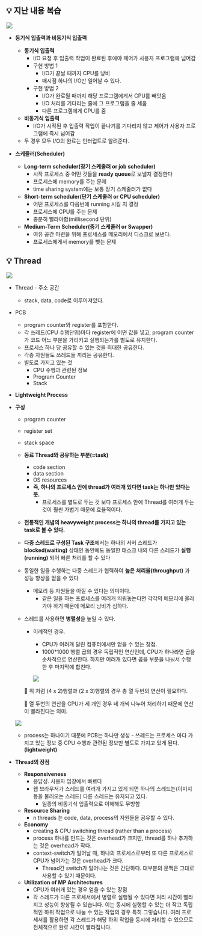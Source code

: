 ## 💡 지난 내용 복습
![](https://velog.velcdn.com/images/losie2/post/46a8e18a-cc17-422f-b74e-a3df25420ac2/image.png)
    
   - **동기식 입출력과 비동기식 입출력**
        - **동기식 입출력**
            - I/O 요청 후 입출력 작업이 완료된 후에야 제어가 사용자 프로그램에 넘어감
            - 구현 방법 1
                - I/O가 끝날 때까지 CPU를 낭비
                - 매시점 하나의 I/O만 일어날 수 있다.
            - 구현 방법 2
                - I/O가 완료될 때까지 해당 프로그램에게서 CPU를 빼앗음
                - I/O 처리를 기다리는 줄에 그 프로그램을 줄 세움
                - 다른 프로그램에게 CPU를 줌
        - **비동기식 입출력**
            - I/O가 시작된 후 입출력 작업이 끝나기를 기다리지 않고 제어가 사용자 프로그램에 즉시 넘어감
        - 두 경우 모두 I/O의 완료는 인터럽트로 알려준다.
        



- **스케줄러(Scheduler)**
    - **Long-term scheduler(장기 스케줄러 or job scheduler)**
        - 시작 프로세스 중 어떤 것들을 **ready queue**로 보낼지 결정한다
        - 프로세스에 memory를 주는 문제
        - time sharing system에는 보통 장기 스케줄러가 없다
    - **Short-term scheduler(단기 스케줄러 or CPU scheduler)**
        - 어떤 프로세스를 다음번에 running 시킬 지 결정
        - 프로세스에 CPU를 주는 문제
        - 충분히 빨라야함(millisecond 단위)
    - **Medium-Term Scheduler(중기 스케줄러 or Swapper)**
        - 여유 공간 마련을 위해 프로세스를 메모리에서 디스크로 보낸다.
        - 프로세스에게서 memory를 뺏는 문제
## 💡 Thread
   ![](https://velog.velcdn.com/images/losie2/post/5e20439d-5ec4-48c3-8dee-7623ddeb60b4/image.png)
   
   - Thread
   	- 주소 공간
      - stack, data, code로 이루어져있다.  
   
   - PCB
        - program counter와 register를 포함한다.
        - 각 쓰레드(CPU 수행단위)마다 register에 어떤 값을 넣고,  program counter가 코드 어느 부분을 가리키고 실행되는가를 별도로 유지한다.
        - 프로세스 하나 당 공유할 수 있는 것을 최대한 공유한다.
        - 각종 자원들도 쓰레드들 끼리는 공유한다.
        - 별도로 가지고 있는 것
            - CPU 수행과 관련된 정보
            - Program Counter
            - Stack        
    
- **Lightweight Process**    
    
 - **구성**    	
      - program counter
      - register set
    - stack space
       
    - **동료 Thread와 공유하는 부분(=task)**
        - code section
        - data section
        - OS resources
        - **즉, 하나의 프로세스 안에 thread가 여러개 있다면 task는 하나만 있다는 뜻.**
            - 프로세스를 별도로 두는 것 보다 프로세스 안에 Thread를 여러개 두는 것이 훨씬 가볍기 때문에 효율적이다.

    - **전통적인 개념의 heavyweight process는 하나의 thread를 가지고 있는 task로 볼 수 있다.**
    - **다중 스레드로 구성된 Task 구조**에서는 하나의 서버 스레드가 **blocked(waiting)** 상태인 동안에도 동일한 태스크 내의 다른 스레드가 **실행(running)** 되어 빠른 처리를 할 수 있다
    - 동일한 일을 수행하는 다중 스레드가 협력하여 **높은 처리율(throughput)** 과 성능 향상을 얻을 수 있다
        - 메모리 등 자원들을 아낄 수 있다는 의미이다.
            - 같은 일을 하는 프로세스를 여러개 띄워놓는다면 각각의 메모리에 올라가야 하기 때문에 메모리 낭비가 심하다.

    - 스레드를 사용하면 **병렬성**을 높일 수 있다.
        
       - 이례적인 경우.
            - CPU가 여러개 달린 컴퓨터에서만 얻을 수 있는 장점.
       		- 1000*1000 행렬 곱의 경우 독립적인 연산인데, CPU가 하나라면 곱을 순차적으로 연산한다. 하지만 여러개 있다면 곱을 부분을 나눠서 수행한 후 마지막에 합친다.

            ![](https://velog.velcdn.com/images/losie2/post/824e0c7c-9d5f-4149-8e11-b88d9c61b866/image.png)


        🧨 위 처럼 (4 x 2)행렬과 (2 x 3)행렬의 경우 총 열 두번의 연산이 필요하다.
        
        🧨 열 두번의 연산을 CPU가 세 개인 경우 네 개씩 나누어 처리하기 때문에 연산이 빨라진다는 의미.

    ![](https://velog.velcdn.com/images/losie2/post/75e4ffff-b099-4ea3-ac97-42de300a43dc/image.png)
    - process는 하나이기 때문에 PCB는 하나만 생성
           - 쓰레드는 프로세스 마다 가지고 있는 정보 중 CPU 수행과 관련된 정보만 별도로 가지고 있게 된다.**(lightweight)**
    
- **Thread의 장점**
    - **Responsiveness**
        - 응답성. 사용자 입장에서 빠르다
        - 웹 브라우저가 스레드를 여러개 가지고 있게 되면 하나의 스레드는(이미지 등을 불러오는 스레드) 다른 스레드는 유지되고 있다.
            - 일종의 비동기식 입출력으로 이해해도 무방함
    - **Resource Sharing**
        - n threads 는 code, data, process의 자원들을 공유할 수 있다.
    - **Economy**
        - creating & CPU switching thread (rather than a process)
        - process 하나를 만드는 것은 overhead가 크지만, thread를 하나 추가하는 것은 overhead가 작다.
        - context-switch가 일어날 때, 하나의 프로세스로부터 또 다른 프로세스로 CPU가 넘어가는 것은 overhead가 크다.
            - Thread간 switch가 일어나는 것은 간단하다. 대부분의 문맥은 그대로 사용할 수 있기 때문이다.
    - **Utilization of MP Architectures**
        - CPU가 여러개 있는 경우 얻을 수 있는 장점
        - 각 스레드가 다른 프로세서에서 병렬로 실행될 수 있다면 처리 시간이 빨라지고 성능이 향상될 수 있습니다. 이는 동시에 실행할 수 있는 더 작고 독립적인 하위 작업으로 나눌 수 있는 작업의 경우 특히 그렇습니다. 여러 프로세서를 활용하면 각 스레드가 해당 하위 작업을 동시에 처리할 수 있으므로 전체적으로 완료 시간이 빨라집니다.